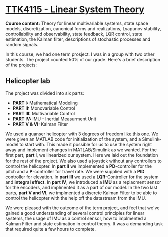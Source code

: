 # [TTK4115 - Linear System Theory](http://www.ntnu.edu/studies/courses/TTK4115#tab=omEmnet)
**Course content:** Theory for linear multivariable systems, state space models, discretization, canonical forms and realizations, Lyapunov stability, controllability and observability, state feedback, LQR control, state estimation, the Kalman filter, descriptions of stochastic processes and random signals. 

In this course, we had one term prosject. I was in a group with two other students. The project counted 50% of our grade. Here's a brief description of the projects: 

## Helicopter lab
The project was divided into six parts:

* **PART I:** Mathematical Modeling
* **PART II:** Monovariable Control
* **PART III:** Multivariable Control
* **PART IV:** IMU - Inertial Measurment Unit
* **PART V & VI:** Kalman Filter

We used a quanser helicopter with 3 degrees of freedom [like this one](http://www.quanser.com/products/3dof_helicopter).
We were given an MATLAB code for initialization of the system, and a Simulink-model to start with. This made it possible for us to use the system right away and implement changes in MATLAB/Simulink as we wanted. For the first part, **part I**, we linearized our system. Here we laid out the foundation for the rest of the project. We also used a joystick without any controllers to control the helicopter. In **part II** we implemented a **PD**-controller for the pitch and a **P**-controller for travel rate. We were supplied with a **PID** controller for elevation. In **part III** we used a **LQR**-Controller for the system and **integral effect**. In **part IV**, we introduced a **IMU** as a replacment sensor for the encoders, and implmented it as a part of our model. In the two last parts, **part V and VI**, we implmented a discrete Kalman Filter to be able to control the helicopter with the help off the datastream from the IMU. 

We were pleased with the outcome of the term project, and feel that we've gained a good understanding of several control principles for linear systems, the usage of IMU as a control sensor, how to implmented a Kalman Filter and state estimation in control theory. It was a demanding task that required quite a few hours to complete. 
